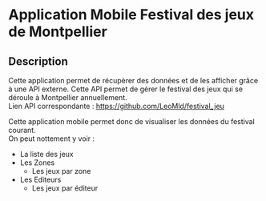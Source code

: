 # Application Mobile Festival des jeux de Montpellier

## Description 

Cette application permet de récupèrer des données et de les afficher grâce à une API externe. 
Cette API permet de gérer le festival des jeux qui se déroule à Montpellier annuellement.  
Lien API correspondante : https://github.com/LeoMld/festival_jeu

Cette application mobile permet donc de visualiser les données du festival courant.  
On peut nottement y voir : 
* La liste des jeux
* Les Zones
  * Les jeux par zone
* Les Editeurs
  * Les jeux par éditeur
  

